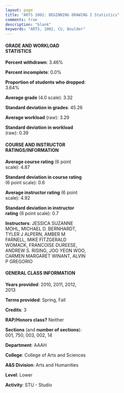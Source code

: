 ```yaml
---
layout: page
title: "ARTS 1002: BEGINNING DRAWING I Statistics"
comments: true
description: "blank"
keywords: "ARTS, 1002, CU, Boulder"
--- 
```

<head>
<script src="https://ajax.googleapis.com/ajax/libs/jquery/2.1.3/jquery.min.js"></script>
<script src="https://dl.dropboxusercontent.com/s/pc42nxpaw1ea4o9/highcharts.js?dl=0"></script>
<!-- <script src="../assets/js/highcharts.js"></script> -->
<style type="text/css">@font-face {
	font-family: "Bebas Neue";
	src: url(https://www.filehosting.org/file/details/544349/BebasNeue%20Regular.otf) format("opentype");
	}
	h1.Bebas { 
		font-family: "Bebas Neue", Verdana, Tahoma;
	}
</style>
</head>
<body>
	<div id="container" style="float: right; width: 45%; height: 88%; margin-left: 2.5%; margin-right: 2.5%;"></div>
	<script language="JavaScript">
		$(document).ready(function() {
		var chart = {type: 'column'};
		var title = {text: 'Grade Distribution'};
		var xAxis = {categories: ['A','B','C','D','F'],crosshair: true};
		var yAxis = {min: 0,title: {text: 'Percentage'}};
		var tooltip = {headerFormat: '<center><b><span style="font-size:20px">{point.key}</span></b></center>',
		               pointFormat: '<td style="padding:0"><b>{point.y:.1f}%</b></td>',
		               footerFormat: '</table>',shared: true,useHTML: true};
		var plotOptions = {column: {pointPadding: 0.0,borderWidth: 0}};  
		var credits = {enabled: false};var series= [{name: 'Percent',data: [51.42,35.38,8.49,2.36,2.36,]}];
		var json = {};
		json.chart = chart;
		json.title = title;
		json.tooltip = tooltip;
		json.xAxis = xAxis;
		json.yAxis = yAxis;  
		json.series = series;
		json.plotOptions = plotOptions;  
		json.credits = credits;
		$('#container').highcharts(json);
	});
	</script>
</body>
			   
#### GRADE AND WORKLOAD STATISTICS

**Percent withdrawn**: 3.46%

**Percent incomplete**: 0.0%

**Proportion of students who dropped**: 3.64%

**Average grade** (4.0 scale): 3.32

**Standard deviation in grades**: 45.26

**Average workload** (raw): 3.29

**Standard deviation in workload** (raw): 0.39

#### COURSE AND INSTRUCTOR RATINGS/INFORMATION

**Average course rating** (6 point scale): 4.87

**Standard deviation in course rating** (6 point scale): 0.6

**Average instructor rating** (6 point scale): 4.92

**Standard deviation in instructor rating** (6 point scale): 0.7

**Instructors**: JESSICA SUZANNE MOHL, MICHAEL D. BERNHARDT, TYLER J ALPERN, AMBER M FARNELL, MIKE FITZGERALD WOMACK, FRANCOISE DUREESE, ANDREW S. RISING, JOO YEON WOO, CARMEN MARGARET WINANT, ALVIN P GREGORIO

#### GENERAL CLASS INFORMATION

**Years provided**: 2010, 2011, 2012, 2013

**Terms provided**: Spring, Fall

**Credits**: 3

**RAP/Honors class?** Neither

**Sections** (and **number of sections**): 001, 750, 003, 002, 14

**Department**: AAAH

**College**: College of Arts and Sciences

**A&S Division**: Arts and Humanities

**Level**: Lower

**Activity**: STU - Studio
